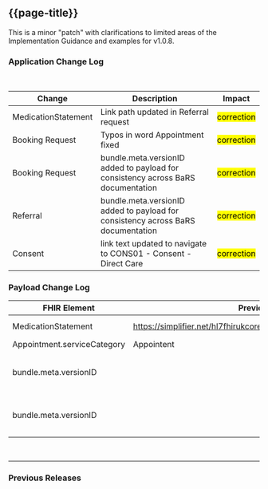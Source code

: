 ## {{page-title}}
This is a minor "patch" with clarifications to limited areas of the Implementation Guidance and examples for v1.0.8.

### Application Change Log


<br>


| Change                                    | Description                                     | Impact                                                                  | 
|-------------------------------------------|-------------------------------------------------|-------------------------------------------------------------------------|
| MedicationStatement  |  Link path updated in Referral request |    <mark style="background-color: Yellow">correction</mark>  | 
| Booking Request  |  Typos in word Appointment fixed|    <mark style="background-color: Yellow">correction</mark>  | 
| Booking Request | bundle.meta.versionID added to payload for consistency across BaRS documentation|    <mark style="background-color: Yellow">correction</mark>  | 
| Referral  | bundle.meta.versionID added to payload for consistency across BaRS documentation|    <mark style="background-color: Yellow">correction</mark>  | 
| Consent |link text updated to navigate to CONS01 - Consent - Direct Care|    <mark style="background-color: Yellow">correction</mark>  | 

### Payload Change Log


| FHIR Element                                         | Previous | Current    | Other   | Referral/Booking | Rationale                                                                                       |  Impact  |
|------------------------------------------------------|----------|------------|---------|------------------|-------------------------------------------------------------------------------------------------|----------|
| MedicationStatement  |  https://simplifier.net/hl7fhirukcorer4/ukcoremedicationstatement         |   https://simplifier.net/hl7fhirukcorer4/ukcore-medicationstatement          | Update        | Referral Request         |FHIR link updated   |   <mark style="background-color: Yellow">correction</mark>  |  
| Appointment.serviceCategory  | Appointent     |   Appointment         | Update        | Referral Request         |Typos resolved   |   <mark style="background-color: Yellow">correction</mark>  | 
| bundle.meta.versionID |      |   This MUST be populated with the version of the Application the bundle complies with. The Receiver will read this to know whether they are capable of processing.        | Update        | Booking Request         |Implementation guidance added   |   <mark style="background-color: Yellow">correction</mark>  |   
| bundle.meta.versionID |      |   This MUST be populated with the version of the Application the bundle complies with. The Receiver will read this to know whether they are capable of processing.        | Update        | Referral          |Implementation guidance added   |   <mark style="background-color: Yellow">correction</mark>  |    

<br>
<hr>

### Previous Releases